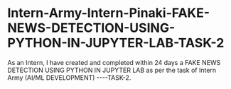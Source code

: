 # Intern-Army-Intern-Pinaki-FAKE-NEWS-DETECTION-USING-PYTHON-IN-JUPYTER-LAB-TASK-2
As an Intern, I have created and completed within 24 days a FAKE NEWS DETECTION USING PYTHON IN JUPYTER LAB as per the task of Intern Army (AI/ML DEVELOPMENT) ----TASK-2.
